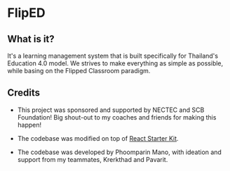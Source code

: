 # FlipED

## What is it?

It's a learning management system that is built specifically for Thailand's Education 4.0 model.
We strives to make everything as simple as possible, while basing on the Flipped Classroom paradigm.

## Credits

- This project was sponsored and supported by NECTEC and SCB Foundation!
  Big shout-out to my coaches and friends for making this happen!

- The codebase was modified on top of [React Starter Kit](https://github.com/kriasoft/react-starter-kit).

- The codebase was developed by Phoomparin Mano, with ideation and support from my teammates, Krerkthad and Pavarit.
